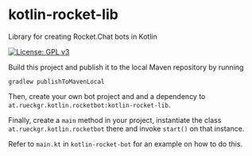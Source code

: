 # kotlin-rocket-lib

Library for creating Rocket.Chat bots in Kotlin

[![License: GPL v3](https://img.shields.io/badge/License-GPLv3-blue.svg)](https://www.gnu.org/licenses/gpl-3.0)


Build this project and publish it to the local Maven repository by running

`gradlew publishToMavenLocal`

Then, create your own bot project and and a dependency to `at.rueckgr.kotlin.rocketbot:kotlin-rocket-lib`.

Finally, create a `main` method in your project, instantiate the class `at.rueckgr.kotlin.rocketbot`
there and invoke `start()` on that instance.

Refer to `main.kt` in `kotlin-rocket-bot` for an example on how to do this.

